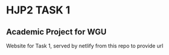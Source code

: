 # HJP2 TASK 1
## Academic Project for WGU
Website for Task 1, served by netlify from this repo to provide url
